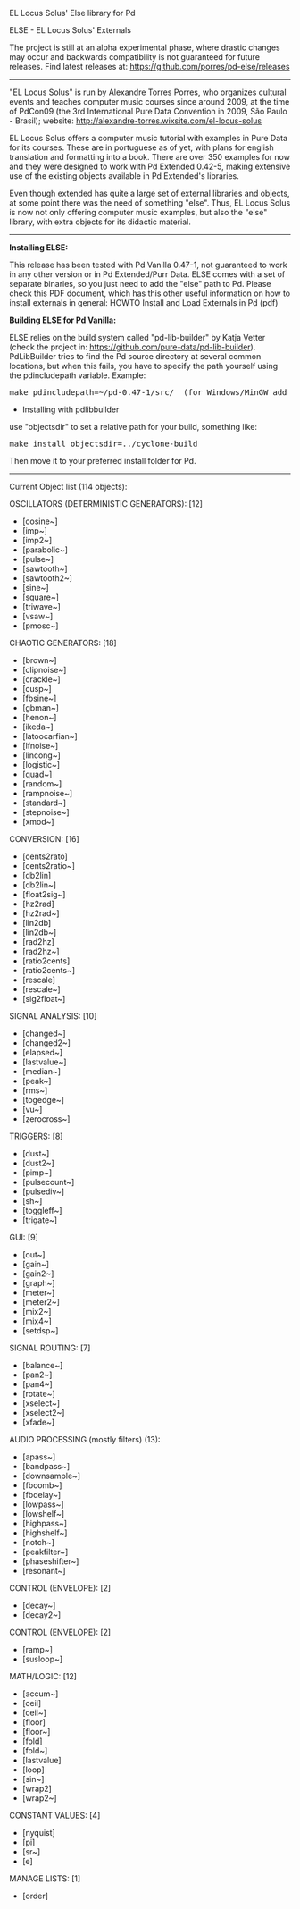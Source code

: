 EL Locus Solus' Else library for Pd 

ELSE - EL Locus Solus' Externals

The project is still at an alpha experimental phase, where drastic changes may occur and backwards compatibility is not guaranteed for future releases. Find latest releases at: https://github.com/porres/pd-else/releases

----------------------------------------------


"EL Locus Solus" is run by Alexandre Torres Porres, who organizes cultural events and teaches computer music courses since around 2009, at the time of PdCon09 (the 3rd International Pure Data Convention in 2009, São Paulo - Brasil); website: http://alexandre-torres.wixsite.com/el-locus-solus

EL Locus Solus offers a computer music tutorial with examples in Pure Data for its courses. These are in portuguese as of yet, with plans for english translation and formatting into a book. There are over 350 examples for now and they were designed to work with Pd Extended 0.42-5, making extensive use of the existing objects available in Pd Extended's libraries.

Even though extended has quite a large set of external libraries and objects, at some point there was the need of something "else". Thus, EL Locus Solus is now not only offering computer music examples, but also the "else" library, with extra objects for its didactic material.

-------

<strong>Installing ELSE:</strong>

This release has been tested with Pd Vanilla 0.47-1, not guaranteed to work in any other version or in Pd Extended/Purr Data. ELSE comes with a set of separate binaries, so you just need to add the "else" path to Pd. Please check this PDF document, which has this other useful information on how to install externals in general: HOWTO Install and Load Externals in Pd (pdf)


<strong>Building ELSE for Pd Vanilla:</strong>

ELSE relies on the build system called "pd-lib-builder" by Katja Vetter (check the project in: <https://github.com/pure-data/pd-lib-builder>). PdLibBuilder tries to find the Pd source directory at several common locations, but when this fails, you have to specify the path yourself using the pdincludepath variable. Example:

<pre>make pdincludepath=~/pd-0.47-1/src/  (for Windows/MinGW add 'pdbinpath=~/pd-0.47-1/bin/)</pre>

* Installing with pdlibbuilder

use "objectsdir" to set a relative path for your build, something like:

<pre>make install objectsdir=../cyclone-build</pre>

Then move it to your preferred install folder for Pd.

-------

Current Object list (114 objects):

OSCILLATORS (DETERMINISTIC GENERATORS): [12]
- [cosine~]
- [imp~]
- [imp2~]
- [parabolic~]
- [pulse~]
- [sawtooth~]
- [sawtooth2~]
- [sine~]
- [square~]
- [triwave~]
- [vsaw~]
- [pmosc~]

CHAOTIC GENERATORS: [18]
- [brown~] 
- [clipnoise~] 
- [crackle~] 
- [cusp~] 
- [fbsine~] 
- [gbman~] 
- [henon~]
- [ikeda~]
- [latoocarfian~]
- [lfnoise~]
- [lincong~]
- [logistic~]
- [quad~]
- [random~]
- [rampnoise~]
- [standard~]
- [stepnoise~]
- [xmod~]

CONVERSION: [16]
- [cents2rato]
- [cents2ratio~]
- [db2lin]
- [db2lin~]
- [float2sig~]
- [hz2rad]
- [hz2rad~]
- [lin2db]
- [lin2db~]
- [rad2hz]
- [rad2hz~]
- [ratio2cents]
- [ratio2cents~]
- [rescale]
- [rescale~]
- [sig2float~]

SIGNAL ANALYSIS: [10]
- [changed~]
- [changed2~]
- [elapsed~]
- [lastvalue~]
- [median~]
- [peak~]
- [rms~]
- [togedge~]
- [vu~]
- [zerocross~]

TRIGGERS: [8]
- [dust~]
- [dust2~]
- [pimp~]
- [pulsecount~]
- [pulsediv~]
- [sh~]
- [toggleff~]
- [trigate~]

GUI: [9]
- [out~]
- [gain~]
- [gain2~]
- [graph~]
- [meter~]
- [meter2~]
- [mix2~]
- [mix4~]
- [setdsp~]

SIGNAL ROUTING: [7]
- [balance~]
- [pan2~]
- [pan4~]
- [rotate~]
- [xselect~]
- [xselect2~]
- [xfade~]

AUDIO PROCESSING (mostly filters) (13):
- [apass~]
- [bandpass~]
- [downsample~]
- [fbcomb~]
- [fbdelay~]
- [lowpass~]
- [lowshelf~]
- [highpass~]
- [highshelf~]
- [notch~]
- [peakfilter~]
- [phaseshifter~]
- [resonant~]

CONTROL (ENVELOPE): [2]
 - [decay~]
 - [decay2~]
 
CONTROL (ENVELOPE): [2]
 - [ramp~]
 - [susloop~]

MATH/LOGIC: [12]
- [accum~]
- [ceil]
- [ceil~]
- [floor]
- [floor~]
- [fold]
- [fold~]
- [lastvalue]
- [loop]
- [sin~]
- [wrap2]
- [wrap2~]


CONSTANT VALUES: [4]
- [nyquist]
- [pi]
- [sr~]
- [e]

MANAGE LISTS: [1]
- [order]

